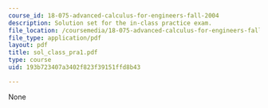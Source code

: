 ```yaml
---
course_id: 18-075-advanced-calculus-for-engineers-fall-2004
description: Solution set for the in-class practice exam.
file_location: /coursemedia/18-075-advanced-calculus-for-engineers-fall-2004/193b723407a3402f823f39151ffd8b43_sol_class_pra1.pdf
file_type: application/pdf
layout: pdf
title: sol_class_pra1.pdf
type: course
uid: 193b723407a3402f823f39151ffd8b43

---
```

None
